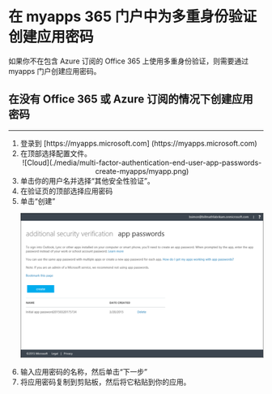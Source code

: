 <properties 
	pageTitle="在 Myapps 门户中为 Azure Multi-Factor Authentication 创建应用密码" 
	description="本页说明用户如何在 Myapps 门户中创建更多的应用密码。" 
	services="multi-factor-authentication" 
	documentationCenter="" 
	authors="billmath" 
	manager="terrylan" 
	editor="bryanla"/>

<tags 
	ms.service="multi-factor-authentication" 
	ms.date="11/19/2015" 
	wacn.date="01/14/2016"/>

# 在 myapps 365 门户中为多重身份验证创建应用密码



如果你不在包含 Azure 订阅的 Office 365 上使用多重身份验证，则需要通过 myapps 门户创建应用密码。

## 在没有 Office 365 或 Azure 订阅的情况下创建应用密码
--------------------------------------------------------------------------------
<ol>
<li>登录到 [https://myapps.microsoft.com] (https://myapps.microsoft.com)</li>
<li>在顶部选择配置文件。</li>

<center>![Cloud](./media/multi-factor-authentication-end-user-app-passwords-create-myapps/myapp.png)</center>

<li>单击你的用户名并选择“其他安全性验证”。</li>
<li>在验证页的顶部选择应用密码</li>
<li>单击“创建”</li>

![云](./media/multi-factor-authentication-end-user-app-passwords-create-myapps/apppassword.png)

<li>输入应用密码的名称，然后单击“下一步”</li>
<li>将应用密码复制到剪贴板，然后将它粘贴到你的应用。</li>

<!---HONumber=69-->
